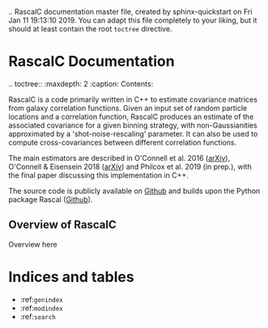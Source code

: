 .. RascalC documentation master file, created by
   sphinx-quickstart on Fri Jan 11 19:13:10 2019.
   You can adapt this file completely to your liking, but it should at least
   contain the root `toctree` directive.

RascalC Documentation
===================================

.. toctree::
   :maxdepth: 2
   :caption: Contents:

RascalC is a code primarily written in C++ to estimate covariance matrices from galaxy correlation functions. Given an input set of random particle locations and a correlation function, RascalC produces an estimate of the associated covariance for a given binning strategy, with non-Gaussianities approximated by a 'shot-noise-rescaling' parameter. It can also be used to compute cross-covariances between different correlation functions.

The main estimators are described in O'Connell et al. 2016 ([arXiv](https://arxiv.org/abs/1510.01740)), O'Connell & Eisensein 2018 ([arXiv](https://arxiv.org/abs/1808.05978)) and Philcox et al. 2019 (in prep.), with the final paper discussing this implementation in C++.

The source code is publicly available on [Github](https://github.com/oliverphilcox/RascalC) and builds upon the Python package Rascal ([Github](https://github.com/rcoconnell/Rascal)).


Overview of RascalC
---------------------

Overview here

Indices and tables
==================

* :ref:`genindex`
* :ref:`modindex`
* :ref:`search`
